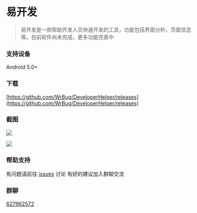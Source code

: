 # 易开发

> 易开发是一款帮助开发人员快速开发的工具，功能包括界面分析，页面信息等。目前软件尚未完成，更多功能完善中

### 支持设备

Android 5.0+

### 下载

[https://github.com/WrBug/DeveloperHelper/releases](https://github.com/WrBug/DeveloperHelper/releases)

### 截图

![](https://i.loli.net/2018/12/13/5c122586e047f.jpg)

![](https://i.loli.net/2018/12/13/5c12258648a08.jpg)


### 帮助支持

有问题请前往 [issues](https://github.com/WrBug/DeveloperHelper/issues) 讨论
有好的建议加入群聊交流

### 群聊

[627962572](https://jq.qq.com/?_wv=1027&k=5ulUikj)

